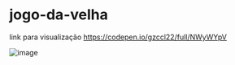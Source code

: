 # jogo-da-velha

link para visualização https://codepen.io/gzccl22/full/NWyWYpV

![image](https://user-images.githubusercontent.com/102630771/166155115-d2fc201c-e9ac-4d2b-9414-ed83c3400d20.png)

